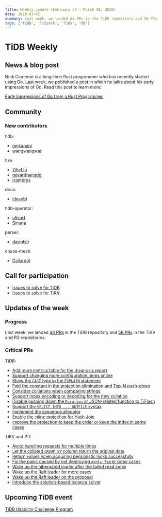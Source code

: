 ```yaml
---
title: Weekly update (February 24 ~ March 01, 2020)
date: 2020-03-01
summary: Last week, we landed 68 PRs in the TiDB repository and 58 PRs in the TiKV and PD repositories.
tags: ['TiDB', 'TiSpark', 'TiKV', 'PD']
---
```


# TiDB Weekly

## News & blog post

Nick Cameron is a long-time Rust programmer who has recently started using Go. Last week, we published a post in which he talks about his early impressions of Go. Read this post to learn more:

[Early Impressions of Go from a Rust Programmer](https://pingcap.com/blog/early-impressions-of-go-from-a-rust-programmer/)

## Community

### New contributors

tidb:

* [mgkanani](https://github.com/mgkanani)
* [wangwangwar](https://github.com/wangwangwar)

tikv:

* [ZiheLiu](https://github.com/ZiheLiu)
* [govardhangdg](https://github.com/govardhangdg)
* [lsampras](https://github.com/lsampras)

docs:

* [ldnvnbl](https://github.com/ldnvnbl)

tidb-operator:

* [u5surf](https://github.com/u5surf)
* [Smana](https://github.com/Smana)

parser:

* [dasinlsb](https://github.com/dasinlsb)

chaos-mesh:

* [Gallardot](https://github.com/Gallardot)

## Call for participation

* [Issues to solve for TiDB](https://github.com/pingcap/tidb/issues?q=is%3Aissue+is%3Aopen+label%3A%22help+wanted%22)
* [Issues to solve for TiKV](https://github.com/tikv/tikv/labels/S%3A%20HelpWanted)

## Updates of the week

### Progress

Last week, we landed [68 PRs](https://github.com/pingcap/tidb/pulls?utf8=%E2%9C%93&q=is%3Apr+is%3Amerged+merged%3A2020-02-24..2020-03-01+) in the TiDB repository and [58 PRs](https://github.com/search?q=repo%3Atikv%2Ftikv+repo%3Apingcap%2Fpd+is%3Apr+is%3Amerged+merged%3A2020-02-24..2020-03-01&type=Issues) in the TiKV and PD repositories.

### Critical PRs

TiDB:

* [Add more metrics table for the diagnosis report](https://github.com/pingcap/tidb/pull/14964)
* [Support changing more configuration items online](https://github.com/pingcap/tidb/pull/14952)
* [Show the `CAST` type in the `EXPLAIN` statement](https://github.com/pingcap/tidb/pull/14942)
* [Fold the constant in the projection elimination and Top-N push-down](https://github.com/pingcap/tidb/pull/14927)
* [Consider collations when comparing strings](https://github.com/pingcap/tidb/pull/14913)
* [Support index encoding or decoding for the new collation](https://github.com/pingcap/tidb/pull/14876)
* [Disable pushing down the `Duration` or JSON-related function to TiFlash](https://github.com/pingcap/tidb/pull/14861)
* [Support the `SELECT INTO ... OUTFILE` syntax](https://github.com/pingcap/tidb/pull/14848)
* [Implement the sequence allocator](https://github.com/pingcap/tidb/pull/14829)
* [Enable the inline projection for Hash Join](https://github.com/pingcap/tidb/pull/14783)
* [Improve the projection to keep the order or keep the index in some cases](https://github.com/pingcap/tidb/pull/14510)

TiKV and PD:

* [Avoid handling requests for multiple times](https://github.com/tikv/tikv/pull/6677)
* [Let the collated `GROUP BY` column return the original data](https://github.com/tikv/tikv/pull/6716)
* [Return values when acquiring pessimistic locks successfully](https://github.com/tikv/tikv/pull/6696)
* [Fix the panic caused by not destroying `apply fsm` in some cases](https://github.com/tikv/tikv/pull/6692)
* [Wake up the hibernated leader after the failed read index](https://github.com/tikv/tikv/pull/6648)
* [Wake up the Raft leader for more cases](https://github.com/tikv/tikv/pull/6672)
* [Wake up the Raft leader on the proposal](https://github.com/tikv/tikv/pull/6736)
* [Introduce the solution-based balance solver](https://github.com/pingcap/pd/pull/2141)

## Upcoming TiDB event

[TiDB Usability Challenge Program](https://pingcap.com/community/tidb-usability-challenge/)
